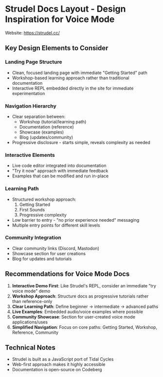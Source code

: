 # Strudel Docs Layout - Design Inspiration for Voice Mode

Website: https://strudel.cc/

## Key Design Elements to Consider

### Landing Page Structure
- Clean, focused landing page with immediate "Getting Started" path
- Workshop-based learning approach rather than traditional documentation
- Interactive REPL embedded directly in the site for immediate experimentation

### Navigation Hierarchy
- Clear separation between:
  - Workshop (tutorial/learning path)
  - Documentation (reference)
  - Showcase (examples)
  - Blog (updates/community)
- Progressive disclosure - starts simple, reveals complexity as needed

### Interactive Elements
- Live code editor integrated into documentation
- "Try it now" approach with immediate feedback
- Examples that can be modified and run in-place

### Learning Path
- Structured workshop approach:
  1. Getting Started
  2. First Sounds
  3. Progressive complexity
- Low barrier to entry - "no prior experience needed" messaging
- Multiple entry points for different skill levels

### Community Integration
- Clear community links (Discord, Mastodon)
- Showcase section for user creations
- Blog for updates and tutorials

## Recommendations for Voice Mode Docs

1. **Interactive Demo First**: Like Strudel's REPL, consider an immediate "try voice mode" demo
2. **Workshop Approach**: Structure docs as progressive tutorials rather than reference-only
3. **Clear Learning Path**: Define beginner → intermediate → advanced paths
4. **Live Examples**: Embedded audio/voice examples where possible
5. **Community Showcase**: Section for user-created voice mode applications/uses
6. **Simplified Navigation**: Focus on core paths: Getting Started, Workshop, Reference, Community

## Technical Notes
- Strudel is built as a JavaScript port of Tidal Cycles
- Web-first approach makes it highly accessible
- Documentation is open-source on Codeberg